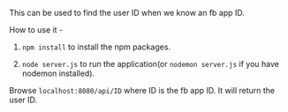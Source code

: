 This can be used to find the user ID when we know an fb app ID.

How to use it - 

1) `npm install` to install the npm packages.

2) `node server.js` to run the application(or `nodemon server.js` if you have nodemon installed).

Browse `localhost:8080/api/ID` where ID is the fb app ID. It will return the user ID.
